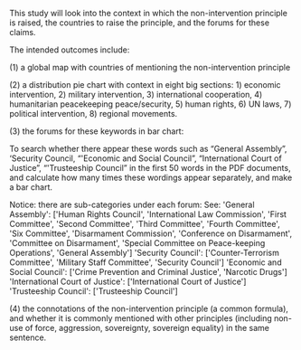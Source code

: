 This study will look into the context in which the non-intervention principle is raised, the countries to raise the principle, and the forums for these claims.

The intended outcomes include:

(1) a global map with countries of mentioning the non-intervention principle

(2) a distribution pie chart with context in eight big sections: 1) economic intervention, 2) military intervention, 3) international cooperation, 4) humanitarian peacekeeping peace/security, 5) human rights, 6) UN laws, 7) political intervention, 8) regional movements.

(3) the forums for these keywords in bar chart:

To search whether there appear these words such as “General Assembly”, ‘Security Council, “'Economic and Social Council”, “International Court of Justice”, “'Trusteeship Council” in the first 50 words in the PDF documents, and calculate how many times these wordings appear separately, and make a bar chart. 

Notice: there are sub-categories under each forum:
See:
'General Assembly': ['Human Rights Council', 'International Law Commission', 'First Committee', 'Second Committee', 'Third Committee', 'Fourth Committee', 'Six Committee', 'Disarmament Commission', 'Conference on Disarmament', 'Committee on Disarmament', 'Special Committee on Peace-keeping Operations', 'General Assembly']
'Security Council': ['Counter-Terrorism Committee', 'Military Staff Committee', 'Security Council']
'Economic and Social Council': ['Crime Prevention and Criminal Justice', 'Narcotic Drugs']
'International Court of Justice': ['International Court of Justice']
'Trusteeship Council': ['Trusteeship Council']

(4) the connotations of the non-intervention principle (a common formula), and whether it is commonly mentioned with other principles (including non-use of force, aggression, sovereignty, sovereign equality) in the same sentence.
